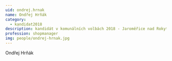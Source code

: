```yaml
---
uid: ondrej.hrnak
name: Ondřej Hrňák
category:
  - kandidat2018
description: kandidát v komunálních volbách 2018 - Jaroměřice nad Rokytnou
profession: shopmanager
img: people/ondrej-hrnak.jpg
---
```


Ondřej Hrňák
